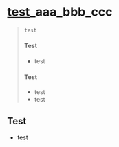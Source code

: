 # <div>[test<eee>](./README.md)_aaa_bbb_ccc</div>

> ```cpp
> test
> ```
> #### Test
> - test
> #### Test
> - test
> - test

## Test
- test

